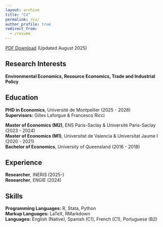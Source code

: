 ```yaml
---
layout: archive
title: "CV"
permalink: /cv/
author_profile: true
redirect_from:
  - /resume
---
```



[PDF Download](https://hdydenairn.github.io/files/cv_august2025.pdf) (Updated August 2025)

## Research Interests

**Environmental Economics, Resource Economics, Trade and Industrial Policy**

## Education

**PHD in Economics**, Université de Montpellier (2025 - 2028)  
**Supervisors:** Gilles Laforgue & Francesco Ricci

**Master of Economics (M2)**, ENS Paris-Saclay & Université Paris-Saclay (2023 - 2024)<br>
**Master of Economics (M1)**, Universitat de Valencia & Universitat Jaume I (2020 - 2021)<br>
**Bachelor of Economics**, University of Queensland (2016 - 2018)  

## Experience

**Researcher**, INERIS (2025-)<br>
**Researcher**, ENGIE (2024)  

## Skills

**Programming Languages:** R, Stata, Python<br>
**Markup Languages:** LaTeX, RMarkdown<br>
**Languages:** English (Native), Spanish (C1), French (C1), Portuguese (B2)

